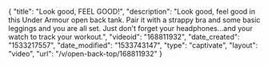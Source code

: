 {
    "title": "Look good, FEEL GOOD!",
    "description": "Look good, feel good in this Under Armour open back tank.  Pair it with a strappy bra and some basic leggings and you are all set.  Just don't forget your headphones...and your watch to track your workout.",
    "videoid": "168811932",
    "date_created": "1533217557",
    "date_modified": "1533743147",
    "type": "captivate",
    "layout": "video",
    "url": "\/v\/open-back-top\/168811932"
}